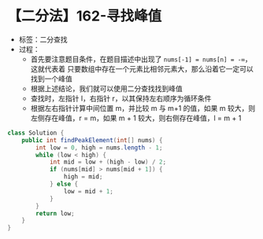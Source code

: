 # 【二分法】162-寻找峰值

- 标签：二分查找
- 过程：
  - 首先要注意题目条件，在题目描述中出现了 `nums[-1] = nums[n] = -∞`，这就代表着 只要数组中存在一个元素比相邻元素大，那么沿着它一定可以找到一个峰值
  - 根据上述结论，我们就可以使用二分查找找到峰值
  - 查找时，左指针 l，右指针 r，以其保持左右顺序为循环条件
  - 根据左右指针计算中间位置 m，并比较 m 与 m+1 的值，如果 m 较大，则左侧存在峰值，r = m，如果 m + 1 较大，则右侧存在峰值，l = m + 1

```java
class Solution {
    public int findPeakElement(int[] nums) {
        int low = 0, high = nums.length - 1;
        while (low < high) {
            int mid = low + (high - low) / 2;
            if (nums[mid] > nums[mid + 1]) {
                high = mid;
            } else {
                low = mid + 1;
            }
        }
        return low;
    }
}
```


